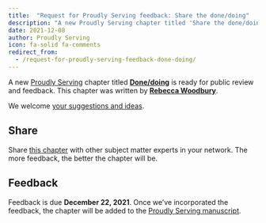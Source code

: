 ```yaml
---
title:  "Request for Proudly Serving feedback: Share the done/doing"
description: "A new Proudly Serving chapter titled 'Share the done/doing' by Rebecca Woodbury is ready for public review and feedback."
date: 2021-12-08
author: Proudly Serving
icon: fa-solid fa-comments
redirect_from:
  - /request-for-proudly-serving-feedback-done-doing/
---
```


A new [Proudly Serving](/) chapter titled **[Done/doing](/contents//share-the-done-doing)** is ready for public review and feedback. This chapter was written by **[Rebecca Woodbury](/people/rebecca-woodbury)**.

We welcome [your suggestions and ideas](/contents//share-the-done-doing).

## Share

Share [this chapter](/contents//share-the-done-doing) with other subject matter experts in your network. The more feedback, the better the chapter will be.

## Feedback

Feedback is due **December 22, 2021**. Once we’ve incorporated the feedback, the chapter will be added to the [Proudly Serving manuscript](/manuscript/).
